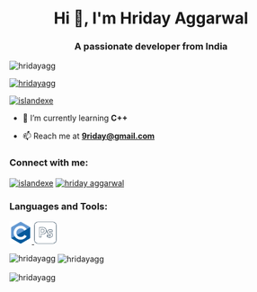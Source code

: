 <h1 align="center">Hi 👋, I'm Hriday Aggarwal</h1>
<h3 align="center">A passionate developer from India</h3>

<p align="left"> <img src="https://komarev.com/ghpvc/?username=hridayagg&label=Profile%20views&color=0e75b6&style=flat" alt="hridayagg" /> </p>

<p align="left"> <a href="https://github.com/ryo-ma/github-profile-trophy"><img src="https://github-profile-trophy.vercel.app/?username=hridayagg" alt="hridayagg" /></a> </p>

<p align="left"> <a href="https://twitter.com/islandexe" target="blank"><img src="https://img.shields.io/twitter/follow/islandexe?logo=twitter&style=for-the-badge" alt="islandexe" /></a> </p>

- 🌱 I’m currently learning **C++**

- 📫 Reach me at **9riday@gmail.com**

<h3 align="left">Connect with me:</h3>
<p align="left">
<a href="https://twitter.com/islandexe" target="blank"><img align="center" src="https://raw.githubusercontent.com/rahuldkjain/github-profile-readme-generator/master/src/images/icons/Social/twitter.svg" alt="islandexe" height="30" width="40" /></a>
<a href="https://linkedin.com/in/hriday aggarwal" target="blank"><img align="center" src="https://raw.githubusercontent.com/rahuldkjain/github-profile-readme-generator/master/src/images/icons/Social/linked-in-alt.svg" alt="hriday aggarwal" height="30" width="40" /></a>
</p>

<h3 align="left">Languages and Tools:</h3>
<p align="left"> <a href="https://www.cprogramming.com/" target="_blank" rel="noreferrer"> <img src="https://raw.githubusercontent.com/devicons/devicon/master/icons/c/c-original.svg" alt="c" width="40" height="40"/> </a> <a href="https://www.photoshop.com/en" target="_blank" rel="noreferrer"> <img src="https://raw.githubusercontent.com/devicons/devicon/master/icons/photoshop/photoshop-line.svg" alt="photoshop" width="40" height="40"/> </a> </p>

<p><img align="left" src="https://github-readme-stats.vercel.app/api/top-langs?username=hridayagg&show_icons=true&locale=en&layout=compact" alt="hridayagg" /></p>

<p>&nbsp;<img align="center" src="https://github-readme-stats.vercel.app/api?username=hridayagg&show_icons=true&locale=en" alt="hridayagg" /></p>

<p><img align="center" src="https://github-readme-streak-stats.herokuapp.com/?user=hridayagg&" alt="hridayagg" /></p>
